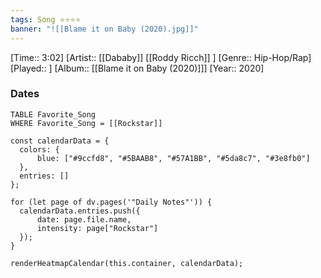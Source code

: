 ```yaml
---
tags: Song ⭐⭐⭐⭐ 
banner: "![[Blame it on Baby (2020).jpg]]"
---
```

[Time:: 3:02]
[Artist:: [[Dababy]] [[Roddy Ricch]] ]
[Genre:: Hip-Hop/Rap]
[Played:: ]
[Album:: [[Blame it on Baby (2020)]]]
[Year:: 2020]
### Dates
````dataview
TABLE Favorite_Song
WHERE Favorite_Song = [[Rockstar]]
````
  ```dataviewjs
const calendarData = { 
	colors: { 
		blue: ["#9ccfd8", "#5BAAB8", "#57A1BB", "#5da8c7", "#3e8fb0"] 
	}, 
	entries: [] 
}; 

for (let page of dv.pages('"Daily Notes"')) { 
	calendarData.entries.push({ 
		date: page.file.name, 
		intensity: page["Rockstar"]
	}); 
} 

renderHeatmapCalendar(this.container, calendarData);
```
